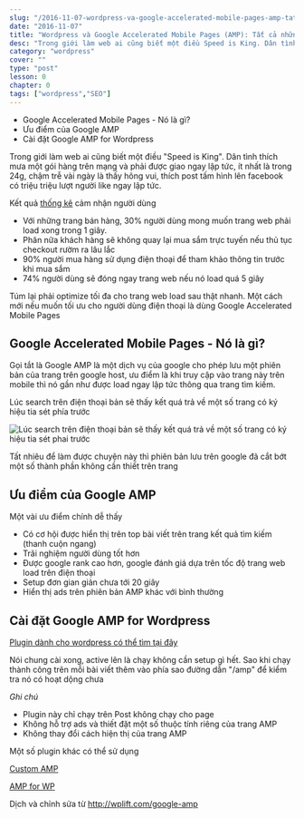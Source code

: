 ```yaml
---
slug: "/2016-11-07-wordpress-va-google-accelerated-mobile-pages-amp-tat-ca-nhung-gi-ban-can-biet"
date: "2016-11-07"
title: "Wordpress và Google Accelerated Mobile Pages (AMP): Tất cả những gì bạn cần biết"
desc: "Trong giới làm web ai cũng biết một điều Speed is King. Dân tình thích mua một gói hàng trên mạng và phải được giao ngay lập tức, ít nhất là trong 24g, chậm trễ vài ngày là thấy hông vui, thích post tấm hình lên facebook có triệu triệu lượt người like ngay lập tức."
category: "wordpress"
cover: ""
type: "post"
lesson: 0
chapter: 0
tags: ["wordpress","SEO"]
---
```


<!-- MarkdownTOC -->

- Google Accelerated Mobile Pages - Nó là gì?
- Ưu điểm của Google AMP
- Cài đặt Google AMP for Wordpress

<!-- /MarkdownTOC -->


Trong giới làm web ai cũng biết một điều "Speed is King". Dân tình thích mưa một gói hàng trên mạng và phải được giao ngay lập tức, ít nhất là trong 24g, chậm trễ vài ngày là thấy hông vui, thích post tấm hình lên facebook có triệu triệu lượt người like ngay lập tức.

Kết quả <a href="https://blogs.akamai.com/2015/06/performance-matters-more-than-ever.html" target="_blank">thống kê</a> cảm nhận người dùng

- Với những trang bán hàng, 30% người dùng mong muốn trang web phải load xong trong 1 giây.
- Phân nữa khách hàng sẽ không quay lại mua sắm trực tuyến nếu thủ tục checkout rườm ra lâu lắc
- 90% người mua hàng sử dụng điện thoại để tham khảo thông tin trước khi mua sắm
- 74% người dùng sẽ đóng ngay trang web nếu nó load quá 5 giây

Túm lại phải optimize tối đa cho trang web load sau thật nhanh. Một cách mới nếu muốn tối ưu cho người dùng điện thoại là dùng Google Accelerated Mobile Pages

## Google Accelerated Mobile Pages - Nó là gì?

Gọi tắt là Google AMP là một dịch vụ của google cho phép lưu một phiên bản của trang trên google host, ưu điểm là khi truy cập vào trang này trên mobile thì nó gần như được load ngay lập tức thông qua trang tìm kiếm.

Lúc search trên điện thoại bản sẽ thấy kết quá trả về một số trang có ký hiệu tia sét phía trước

![Lúc search trên điện thoại bản sẽ thấy kết quá trả về một số trang có ký hiệu tia sét phai trước](https://luckyluu.files.wordpress.com/2016/11/amp-example1.png)

Tất nhiêu để làm được chuyện này thì phiên bản lưu trên google đã cắt bớt một số thành phần không cần thiết trên trang

## Ưu điểm của Google AMP

Một vài ưu điểm chính dễ thấy

- Có cơ hội được hiển thị trên top bài viết trên trang kết quả tìm kiếm (thanh cuộn ngang)
- Trãi nghiệm người dùng tốt hơn
- Được google rank cao hơn, google đánh giá dựa trên tốc độ trang web load trên điện thoại
- Setup đơn gian giản chưa tới 20 giây
- Hiển thị ads trên phiên bản AMP khác với bình thường

## Cài đặt Google AMP for Wordpress

<a href="https://wordpress.org/plugins/amp/">Plugin dành cho wordpress có thể tìm tại đây</a>

Nói chung cài xong, active lên là chạy không cần setup gì hết. Sao khi chạy thành công trên mỗi bài viết thêm vào phía sao đường dẫn "/amp" để kiểm tra nó có hoạt dộng chưa

*Ghi chú*

- Plugin này chỉ chạy trên Post không chạy cho page
- Không hỗ trợ ads và thiết đặt một số thuộc tính riêng của trang AMP
- Không thay đổi cách hiện thị của trang AMP

Một số plugin khác có thể sử dụng

<a href="https://wordpress.org/plugins/custom-amp-accelerated-mobile-pages/">Custom AMP</a>

<a href="https://wordpress.org/plugins/accelerated-mobile-pages/">AMP for WP</a>

Dịch và chỉnh sửa từ http://wplift.com/google-amp